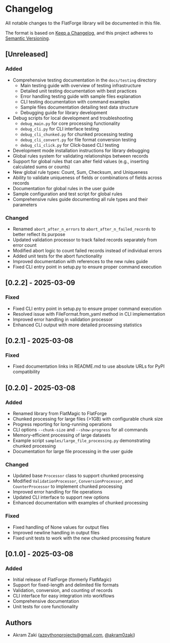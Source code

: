 # Changelog

All notable changes to the FlatForge library will be documented in this file.

The format is based on [Keep a Changelog](https://keepachangelog.com/en/1.0.0/),
and this project adheres to [Semantic Versioning](https://semver.org/spec/v2.0.0.html).

## [Unreleased]

### Added
- Comprehensive testing documentation in the `docs/testing` directory
  - Main testing guide with overview of testing infrastructure
  - Detailed unit testing documentation with best practices
  - Error handling testing guide with sample files explanation
  - CLI testing documentation with command examples
  - Sample files documentation detailing test data structure
  - Debugging guide for library development
- Debug scripts for local development and troubleshooting
  - `debug_main.py` for core processing functionality
  - `debug_cli.py` for CLI interface testing
  - `debug_cli_chunked.py` for chunked processing testing
  - `debug_cli_convert.py` for file format conversion testing
  - `debug_cli_click.py` for Click-based CLI testing
- Development mode installation instructions for library debugging
- Global rules system for validating relationships between records
- Support for global rules that can alter field values (e.g., inserting calculated sums or counts)
- New global rule types: Count, Sum, Checksum, and Uniqueness
- Ability to validate uniqueness of fields or combinations of fields across records
- Documentation for global rules in the user guide
- Sample configuration and test script for global rules
- Comprehensive rules guide documenting all rule types and their parameters

### Changed
- Renamed `abort_after_n_errors` to `abort_after_n_failed_records` to better reflect its purpose
- Updated validation processor to track failed records separately from error count
- Modified abort logic to count failed records instead of individual errors
- Added unit tests for the abort functionality
- Improved documentation with references to the new rules guide
- Fixed CLI entry point in setup.py to ensure proper command execution

## [0.2.2] - 2025-03-09

### Fixed
- Fixed CLI entry point in setup.py to ensure proper command execution
- Resolved issue with FileFormat.from_yaml method in CLI implementation
- Improved error handling in validation processor
- Enhanced CLI output with more detailed processing statistics

## [0.2.1] - 2025-03-08

### Fixed
- Fixed documentation links in README.md to use absolute URLs for PyPI compatibility

## [0.2.0] - 2025-03-08

### Added
- Renamed library from FlatMagic to FlatForge
- Chunked processing for large files (>1GB) with configurable chunk size
- Progress reporting for long-running operations
- CLI options `--chunk-size` and `--show-progress` for all commands
- Memory-efficient processing of large datasets
- Example script `samples/large_file_processing.py` demonstrating chunked processing
- Documentation for large file processing in the user guide

### Changed
- Updated base `Processor` class to support chunked processing
- Modified `ValidationProcessor`, `ConversionProcessor`, and `CounterProcessor` to implement chunked processing
- Improved error handling for file operations
- Updated CLI interface to support new options
- Enhanced documentation with examples of chunked processing

### Fixed
- Fixed handling of None values for output files
- Improved newline handling in output files
- Fixed unit tests to work with the new chunked processing feature

## [0.1.0] - 2025-03-08

### Added
- Initial release of FlatForge (formerly FlatMagic)
- Support for fixed-length and delimited file formats
- Validation, conversion, and counting of records
- CLI interface for easy integration into workflows
- Comprehensive documentation
- Unit tests for core functionality

## Authors
- Akram Zaki (azpythonprojects@gmail.com, [@akram0zaki](https://github.com/akram0zaki)) 
